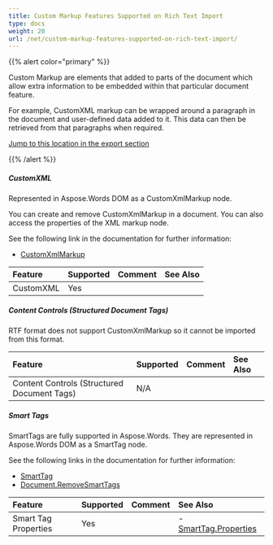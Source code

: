 ```yaml
---
title: Custom Markup Features Supported on Rich Text Import
type: docs
weight: 20
url: /net/custom-markup-features-supported-on-rich-text-import/
---
```


{{% alert color="primary" %}} 

Custom Markup are elements that added to parts of the document which allow extra information to be embedded within that particular document feature.

For example, CustomXML markup can be wrapped around a paragraph in the document and user-defined data added to it. This data can then be retrieved from that paragraphs when required.

[Jump to this location in the export section](/pages/createpage.action?spaceKey=wordsnet&title=CustomXML+Rtf+Export&linkCreation=true&fromPageId=2595940)

{{% /alert %}} 
##### **CustomXML**
Represented in Aspose.Words DOM as a CustomXmlMarkup node.

You can create and remove CustomXmlMarkup in a document. You can also access the properties of the XML markup node.

See the following link in the documentation for further information:

- [CustomXmlMarkup](http://www.aspose.com/documentation/.net-components/aspose.words-for-.net/aspose.words.markup.customxmlmarkup.html)

|**Feature**|**Supported**|**Comment**|**See Also**|
| :- | :- | :- | :- |
|CustomXML |Yes | | |
##### **Content Controls (Structured Document Tags)**
RTF format does not support CustomXmlMarkup so it cannot be imported from this format.

|**Feature**|**Supported**|**Comment**|**See Also**|
| :- | :- | :- | :- |
|Content Controls (Structured Document Tags) |N/A | | |
##### **Smart Tags**
SmartTags are fully supported in Aspose.Words. They are represented in Aspose.Words DOM as a SmartTag node.

See the following links in the documentation for further information:

- [SmartTag](http://www.aspose.com/documentation/.net-components/aspose.words-for-.net/aspose.words.markup.smarttag.html)
- [Document.RemoveSmartTags](http://www.aspose.com/documentation/.net-components/aspose.words-for-.net/aspose.words.compositenode.removesmarttags.html)

|**Feature**|**Supported**|**Comment**|**See Also**|
| :- | :- | :- | :- |
|Smart Tag Properties |Yes | |- [SmartTag.Properties](http://www.aspose.com/documentation/.net-components/aspose.words-for-.net/aspose.words.markup.smarttag.properties.html)|

